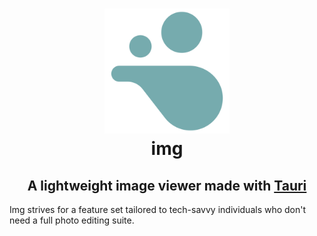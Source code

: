 <h1 align="center">
  <picture><img src="./src-tauri/icons/icon.png" height="200"/></picture>
  <br />
  img
</h1>
<h2 align="center">
  A lightweight image viewer made with <a href= "https://tauri.app">Tauri</a>
</h2>
<p>
  Img strives for a feature set tailored to tech-savvy individuals who don't need a full photo editing suite.
</p>
